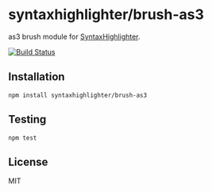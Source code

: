 # syntaxhighlighter/brush-as3

as3 brush module for [SyntaxHighlighter](https://github.com/syntaxhighlighter).

[![Build Status](https://travis-ci.org/alexgorbatchev/brush-as3.svg)](https://travis-ci.org/alexgorbatchev/brush-as3)

## Installation

    npm install syntaxhighlighter/brush-as3

## Testing

    npm test

## License

MIT

